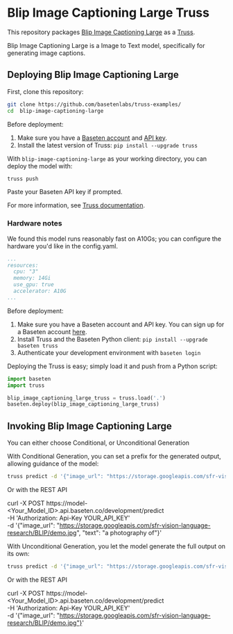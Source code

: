 # Blip Image Captioning Large Truss

This repository packages [Blip Image Captioning Large](https://huggingface.co/Salesforce/blip-image-captioning-large) as a [Truss](https://truss.baseten.co).

Blip Image Captioning Large is a Image to Text model, specifically for generating image captions.

## Deploying Blip Image Captioning Large

First, clone this repository:

```sh
git clone https://github.com/basetenlabs/truss-examples/
cd  blip-image-captioning-large
```

Before deployment:

1. Make sure you have a [Baseten account](https://app.baseten.co/signup) and [API key](https://app.baseten.co/settings/account/api_keys).
2. Install the latest version of Truss: `pip install --upgrade truss`

With `blip-image-captioning-large` as your working directory, you can deploy the model with:

```sh
truss push
```

Paste your Baseten API key if prompted.

For more information, see [Truss documentation](https://truss.baseten.co).

### Hardware notes

We found this model runs reasonably fast on A10Gs; you can configure the hardware you'd like in the config.yaml.

```yaml
...
resources:
  cpu: "3"
  memory: 14Gi
  use_gpu: true
  accelerator: A10G
...
```

Before deployment:

1. Make sure you have a Baseten account and API key. You can sign up for a Baseten account [here](https://app.baseten.co/signup).
2. Install Truss and the Baseten Python client: `pip install --upgrade baseten truss`
3. Authenticate your development environment with `baseten login`

Deploying the Truss is easy; simply load it and push from a Python script:

```python
import baseten
import truss

blip_image_captioning_large_truss = truss.load('.')
baseten.deploy(blip_image_captioning_large_truss)
```

## Invoking Blip Image Captioning Large

You can either choose Conditional, or Unconditional Generation

With Conditional Generation, you can set a prefix for the generated output, allowing guidance of the model:

```sh
truss predict -d '{"image_url": "https://storage.googleapis.com/sfr-vision-language-research/BLIP/demo.jpg", "text" : "a photography of"}'
```

Or with the REST API

curl -X POST https://model-<Your_Model_ID>.api.baseten.co/development/predict \
  -H 'Authorization: Api-Key YOUR_API_KEY' \
  -d '{"image_url": "https://storage.googleapis.com/sfr-vision-language-research/BLIP/demo.jpg", "text": "a photography of"}'



With Unconditional Generation, you let the model generate the full output on its own:

```sh
truss predict -d '{"image_url": "https://storage.googleapis.com/sfr-vision-language-research/BLIP/demo.jpg"}'
```

Or with the REST API

curl -X POST https://model-<Your_Model_ID>.api.baseten.co/development/predict \
  -H 'Authorization: Api-Key YOUR_API_KEY' \
  -d '{"image_url": "https://storage.googleapis.com/sfr-vision-language-research/BLIP/demo.jpg"}'

